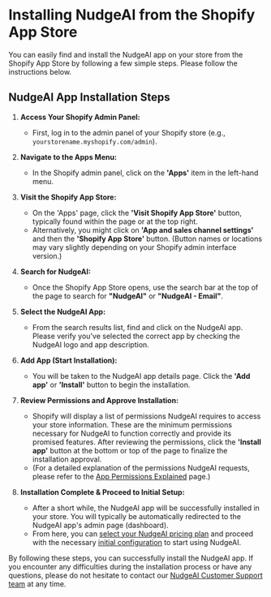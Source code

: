 # Installing NudgeAI from the Shopify App Store

You can easily find and install the NudgeAI app on your store from the Shopify App Store by following a few simple steps. Please follow the instructions below.

## NudgeAI App Installation Steps

1.  **Access Your Shopify Admin Panel:**
    *   First, log in to the admin panel of your Shopify store (e.g., `yourstorename.myshopify.com/admin`).

2.  **Navigate to the Apps Menu:**
    *   In the Shopify admin panel, click on the **'Apps'** item in the left-hand menu.

3.  **Visit the Shopify App Store:**
    *   On the 'Apps' page, click the **'Visit Shopify App Store'** button, typically found within the page or at the top right.
    *   Alternatively, you might click on **'App and sales channel settings'** and then the **'Shopify App Store'** button. (Button names or locations may vary slightly depending on your Shopify admin interface version.)

4.  **Search for NudgeAI:**
    *   Once the Shopify App Store opens, use the search bar at the top of the page to search for **"NudgeAI"** or **"NudgeAI - Email"**.

5.  **Select the NudgeAI App:**
    *   From the search results list, find and click on the NudgeAI app. Please verify you've selected the correct app by checking the NudgeAI logo and app description.

6.  **Add App (Start Installation):**
    *   You will be taken to the NudgeAI app details page. Click the **'Add app'** or **'Install'** button to begin the installation.

7.  **Review Permissions and Approve Installation:**
    *   Shopify will display a list of permissions NudgeAI requires to access your store information. These are the minimum permissions necessary for NudgeAI to function correctly and provide its promised features. After reviewing the permissions, click the **'Install app'** button at the bottom or top of the page to finalize the installation approval.
    *   (For a detailed explanation of the permissions NudgeAI requests, please refer to the [App Permissions Explained](./app-permissions.md) page.)

8.  **Installation Complete & Proceed to Initial Setup:**
    *   After a short while, the NudgeAI app will be successfully installed in your store. You will typically be automatically redirected to the NudgeAI app's admin page (dashboard).
    *   From here, you can [select your NudgeAI pricing plan](../../pricing/plans-pricing.md) and proceed with the necessary [initial configuration](./initial-setup.md) to start using NudgeAI.

By following these steps, you can successfully install the NudgeAI app. If you encounter any difficulties during the installation process or have any questions, please do not hesitate to contact our [NudgeAI Customer Support team](../../support/contacting-support.md) at any time. 